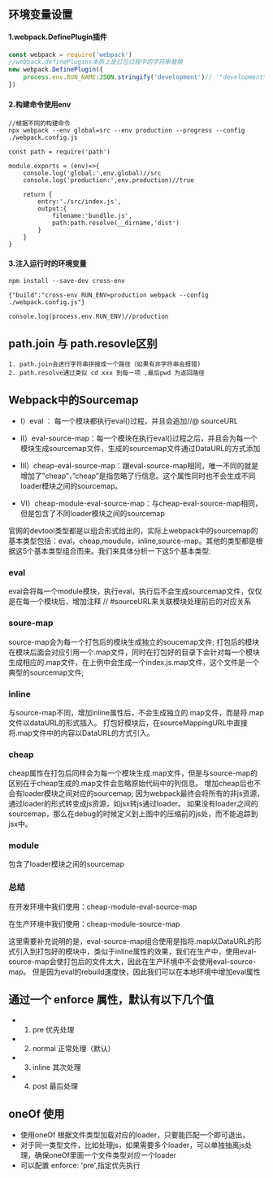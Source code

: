 ## 环境变量设置

#### 1.webpack.DefinePlugin插件
```javascript
const webpack = require('webpack')
//webpack.definePlugins本质上是打包过程中的字符串替换
new webpack.DefinePlugin({
	process.env.RUN_NAME:JSON.stringify('development')// '"development"'
})

```

#### 2.构建命令使用env
```
//根据不同的构建命令
npx webpack --env global=src --env production --progress --config ./webpack.config.js

const path = require('path')

module.exports = (env)=>{
	console.log('global:',env.global)//src
	console.log('production:',env.production)//true
	
	return {
		entry:'./src/index.js',
		output:{
			filename:'bundlle.js',
			path:path.resolve(__dirname,'dist')
		}
	}
}
```

#### 3.注入运行时的环境变量
```
npm install --save-dev cross-env

{"build":"cross-env RUN_ENV=production webpack --config ./webpack.config.js"}

console.log(process.env.RUN_ENV)//production
```

## path.join 与 path.resovle区别
```
1. path.join会进行字符串拼接成一个路径（如果有非字符串会报错)
2. path.resolve通过类似 cd xxx 到每一项 ,最后pwd 为返回路径
```

## Webpack中的Sourcemap

- I）eval ： 每一个模块都执行eval()过程，并且会追加//@ sourceURL

- II）eval-source-map：每一个模块在执行eval()过程之后，并且会为每一个模块生成sourcemap文件，生成的sourcemap文件通过DataURL的方式添加

- III）cheap-eval-source-map：跟eval-source-map相同，唯一不同的就是增加了”cheap”，”cheap”是指忽略了行信息。这个属性同时也不会生成不同loader模块之间的sourcemap。

- VI）cheap-module-eval-source-map：与cheap-eval-source-map相同，但是包含了不同loader模块之间的sourcemap

官网的devtool类型都是以组合形式给出的，实际上webpack中的sourcemap的基本类型包括：eval，cheap,moudule，inline,source-map。其他的类型都是根据这5个基本类型组合而来。我们来具体分析一下这5个基本类型:

### eval
eval会将每一个module模块，执行eval，执行后不会生成sourcemap文件，仅仅是在每一个模块后，增加注释 // #sourceURL来关联模块处理前后的对应关系

### soure-map
source-map会为每一个打包后的模块生成独立的soucemap文件;
打包后的模块在模块后面会对应引用一个.map文件，同时在打包好的目录下会针对每一个模块生成相应的.map文件，在上例中会生成一个index.js.map文件，这个文件是一个典型的sourcemap文件;

### inline
与source-map不同，增加inline属性后，不会生成独立的.map文件，而是将.map文件以dataURL的形式插入。
打包好模块后，在sourceMappingURL中直接将.map文件中的内容以DataURL的方式引入。

### cheap
cheap属性在打包后同样会为每一个模块生成.map文件，但是与source-map的区别在于cheap生成的.map文件会忽略原始代码中的列信息。
增加cheap后也不会有loader模块之间对应的sourcemap;
因为webpack最终会将所有的非js资源，通过loader的形式转变成js资源，如jsx转js通过loader。
如果没有loader之间的sourcemap，那么在debug的时候定义到上图中的压缩前的js处，而不能追踪到jsx中。

### module
包含了loader模块之间的sourcemap

### 总结
在开发环境中我们使用：cheap-module-eval-source-map

在生产环境中我们使用：cheap-module-source-map

这里需要补充说明的是，eval-source-map组合使用是指将.map以DataURL的形式引入到打包好的模块中，类似于inline属性的效果，我们在生产中，使用eval-source-map会使打包后的文件太大，因此在生产环境中不会使用eval-source-map。
但是因为eval的rebuild速度快，因此我们可以在本地环境中增加eval属性

## 通过一个 enforce 属性，默认有以下几个值
- 1. pre 优先处理
- 2. normal 正常处理（默认）
- 3. inline 其次处理
- 4. post 最后处理

## oneOf 使用
- 使用oneOf 根据文件类型加载对应的loader，只要能匹配一个即可退出，
- 对于同一类型文件，比如处理js，如果需要多个loader，可以单独抽离js处理，确保oneOf里面一个文件类型对应一个loader
- 可以配置 enforce: 'pre',指定优先执行